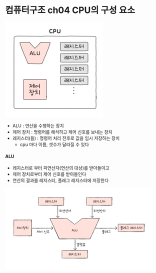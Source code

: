 # 컴퓨터구조 ch04 CPU의 구성 요소
![img_14.png](img_14.png)

- ALU : 연산을 수행하는 장치
- 제어 장치 : 명령어를 해석하고 제어 신호를 보내는 장치
- 레지스터(들) : 명령어 처리 전후로 값을 임시 저장하는 장치
    - cpu 마다 이름, 갯수가 달라질 수 있다

#### ALU
- 레지스터로 부터 피연산자(연산의 대상)를 받아들이고
- 제어 장치로부터 제어 신호를 받아들인다
- 연산의 결과를 레지스터, 플래그 레지스터에 저장한다

![img_15.png](img_15.png)

#### 

